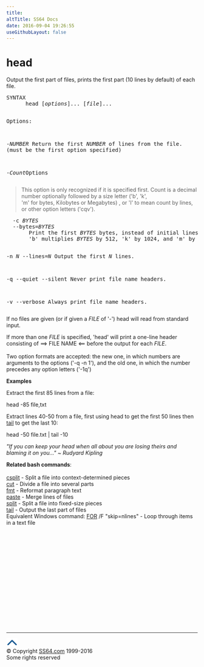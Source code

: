 ```yaml
---
title:
altTitle: SS64 Docs
date: 2016-09-04 19:26:55
useGithubLayout: false
---
```

<!-- #BeginLibraryItem "/Library/head_bash.lbi" --><!-- #EndLibraryItem --><h1>head</h1> 
<p>Output the first part of files, prints the first part (10 lines 
by default) of each file.</p>
<pre>SYNTAX
      head [<i>options</i>]... [<i>file</i>]...

Options:

  -<i>NUMBER</i>
     Return the first <i>NUMBER</i> of lines from the file. (must be the first option specified)

  -<i>Count</i>Options</pre>
<blockquote>
<p>This option is only recognized if it is specified first.  <span class="code">Count</span> is
a decimal number optionally followed by a size letter ('b', 'k',<br>
'm' for bytes, Kilobytes or Megabytes) , or 'l' to mean count by lines, or other option
letters ('cqv').</p>
</blockquote>
<pre>  -c <i>BYTES</i>
  --bytes=<i>BYTES</i>
       Print the first <i>BYTES</i> bytes, instead of initial lines.  Appending
       'b' multiplies <i>BYTES</i> by 512, 'k' by 1024, and 'm' by 1048576.

  -n <i>N</i>
  --lines=<i>N</i>
       Output the first <i>N</i> lines.

  -q
  --quiet
  --silent
       Never print file name headers.

  -v
  --verbose
       Always print file name headers.</pre>
<p>If no files are given (or if given a <i>FILE </i>of '-') head will read from standard input.</p>
<p>If more than one <i>FILE</i> is specified, 'head' will print a one-line header consisting of <span class="code">==&gt; FILE NAME &lt;==</span> before the output for each <i>FILE</i>.<br>
<br>
Two option formats are accepted: the new one, in which numbers are arguments to the options ('-q -n 1'), and the old one, in which the number precedes any option letters ('-1q')</p>
<p><b>Examples</b></p>
<p>Extract the first 85 lines from a file: </p>
<p class="code"> head -85 file,txt </p>
<p>Extract lines 40-50 from a file, first using head to get the first 50 lines then <a href="tail.html">tail</a> to get the last 10: </p>
<p class="code"> head -50 file.txt | tail -10 </p>
<p class="quote"><i>"If you can keep your head when all about you are losing theirs and blaming it on you..." ~ Rudyard Kipling</i></p>
<p><b>Related bash commands</b>:<br>
  <a href="csplit.html"><br>
  csplit</a> - Split a file into context-determined pieces<br>
  <a href="cut.html">cut</a> - Divide a file into several parts<br>
  <a href="fmt.html">fmt</a> - Reformat paragraph text<br>
  <a href="paste.html">paste</a> - Merge lines of files<br>
  <a href="split.html">split</a> - Split a file into fixed-size pieces<br>
  <a href="tail.html">tail</a> - Output the last part of files<br>
  Equivalent Windows command:
  <a href="../nt/for.html">FOR</a> /F "skip=nlines" - Loop through items 
  in a text file</p><!-- #BeginLibraryItem "/Library/foot_bash.lbi" --><p>
<!-- bash300 -->
<ins class="adsbygoogle" style="display:inline-block;width:300px;height:250px" data-ad-client="ca-pub-6140977852749469" data-ad-slot="4615356305"></ins>
<script>
(adsbygoogle = window.adsbygoogle || []).push({});
</script></p>
<hr>
<div id="bl" class="footer"><a href="head.html#"><img src="../images/top.png" width="30" height="22" alt="Back to the Top"></a></div>
<div id="br" class="footer, tagline">© Copyright <a href="http://ss64.com/">SS64.com</a> 1999-2016<br>
Some rights reserved</div><!-- #EndLibraryItem -->

